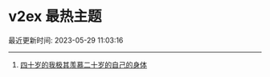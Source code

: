 # v2ex 最热主题

最近更新时间: 2023-05-29 11:03:16

--- 
1. [四十岁的我极其羡慕二十岁的自己的身体](https://www.v2ex.com/t/943721) 
